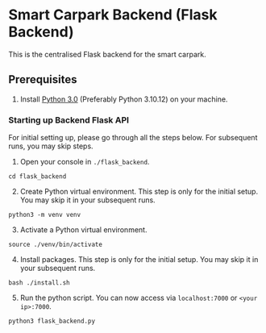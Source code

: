 # Smart Carpark Backend (Flask Backend)

This is the centralised Flask backend for the smart carpark.

## Prerequisites

1. Install [Python 3.0](https://www.python.org/downloads/) (Preferably Python 3.10.12) on your machine.

### Starting up Backend Flask API

For initial setting up, please go through all the steps below. For subsequent runs, you may skip steps.

1. Open your console in `./flask_backend`.

```
cd flask_backend
```

2. Create Python virtual environment. This step is only for the initial setup. You may skip it in your subsequent runs.

```
python3 -m venv venv
```

3. Activate a Python virtual environment.

```
source ./venv/bin/activate
```

4. Install packages. This step is only for the initial setup. You may skip it in your subsequent runs.

```
bash ./install.sh
```

5. Run the python script. You can now access via `localhost:7000` or `<your ip>:7000`.

```
python3 flask_backend.py
```
